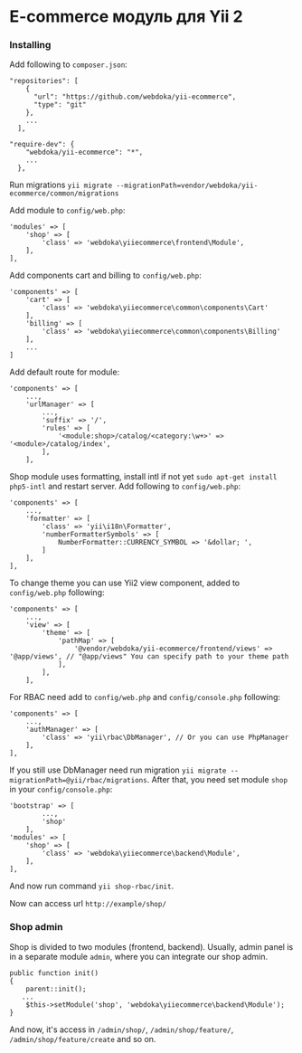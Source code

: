 # E-commerce модуль для Yii 2
### Installing

Add following to `composer.json`:

```
"repositories": [
    {
      "url": "https://github.com/webdoka/yii-ecommerce",
      "type": "git"
    },
    ...
  ],
```
```
"require-dev": {
    "webdoka/yii-ecommerce": "*",
    ...
  },
```

Run migrations `yii migrate --migrationPath=vendor/webdoka/yii-ecommerce/common/migrations`

Add module to `config/web.php`:
```
'modules' => [
    'shop' => [
        'class' => 'webdoka\yiiecommerce\frontend\Module',
    ],
],
```
Add components cart and billing to `config/web.php`:
```
'components' => [
    'cart' => [
        'class' => 'webdoka\yiiecommerce\common\components\Cart'
    ],
    'billing' => [
        'class' => 'webdoka\yiiecommerce\common\components\Billing'
    ],
    ...
]
```
Add default route for module:
```
'components' => [
    ...,
    'urlManager' => [
        ...,
        'suffix' => '/',
        'rules' => [
            '<module:shop>/catalog/<category:\w+>' => '<module>/catalog/index',
        ],
    ],
```
Shop module uses formatting, install intl if not yet `sudo apt-get install php5-intl` and restart server. Add following to `config/web.php`:
```
'components' => [
    ...,
    'formatter' => [
        'class' => 'yii\i18n\Formatter',
        'numberFormatterSymbols' => [
            NumberFormatter::CURRENCY_SYMBOL => '&dollar; ',
        ]
    ],
],
```
To change theme you can use Yii2 view component, added to `config/web.php` following:
```
'components' => [
    ...,
    'view' => [
        'theme' => [
            'pathMap' => [
                '@vendor/webdoka/yii-ecommerce/frontend/views' => '@app/views', // "@app/views" You can specify path to your theme path
            ],
        ],
    ],
```
For RBAC need add to `config/web.php` and `config/console.php` following:
```
'components' => [
    ...,
    'authManager' => [
        'class' => 'yii\rbac\DbManager', // Or you can use PhpManager
    ],
],
```
If you still use DbManager need run migration `yii migrate --migrationPath=@yii/rbac/migrations`.
After that, you need set module `shop` in your `config/console.php`:
```
'bootstrap' => [
        ...,
        'shop'
    ],
'modules' => [
    'shop' => [
        'class' => 'webdoka\yiiecommerce\backend\Module',
    ],
],
```
And now run command `yii shop-rbac/init`.

Now can access url `http://example/shop/`

### Shop admin
Shop is divided to two modules (frontend, backend). Usually, admin panel is in a separate module `admin`, where you can integrate our shop admin.
```
public function init()
{
    parent::init();
   ...
    $this->setModule('shop', 'webdoka\yiiecommerce\backend\Module');
}
```
And now, it's access in `/admin/shop/`, `/admin/shop/feature/`, `/admin/shop/feature/create` and so on.

